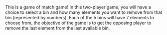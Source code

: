 This is a game of match game! In this two-player game, you will have a choice to select a bin and how many elements you want to remove from that bin (represented by numbers).
Each of the 5 bins will have 7 elements to choose from, the objective of the game is to get the opposing player to remove the last element from the last available bin.
